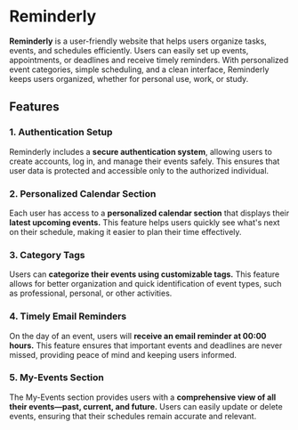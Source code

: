 # Reminderly

**Reminderly** is a user-friendly website that helps users organize tasks, events, and schedules efficiently. Users can easily set up events, appointments, or deadlines and receive timely reminders. With personalized event categories, simple scheduling, and a clean interface, Reminderly keeps users organized, whether for personal use, work, or study.

## Features

### 1. Authentication Setup
Reminderly includes a **secure authentication system**, allowing users to create accounts, log in, and manage their events safely. This ensures that user data is protected and accessible only to the authorized individual.

### 2. Personalized Calendar Section
Each user has access to a **personalized calendar section** that displays their **latest upcoming events.** This feature helps users quickly see what's next on their schedule, making it easier to plan their time effectively.

### 3. Category Tags
Users can **categorize their events using customizable tags.** This feature allows for better organization and quick identification of event types, such as professional, personal, or other activities.

### 4. Timely Email Reminders
On the day of an event, users will **receive an email reminder at 00:00 hours.** This feature ensures that important events and deadlines are never missed, providing peace of mind and keeping users informed.

### 5. My-Events Section
The My-Events section provides users with a **comprehensive view of all their events—past, current, and future.** Users can easily update or delete events, ensuring that their schedules remain accurate and relevant.
